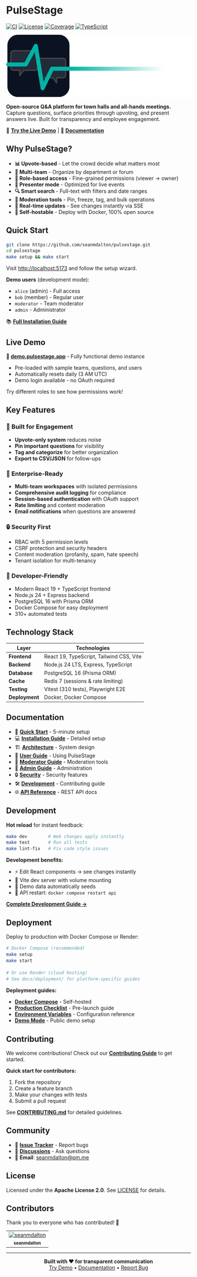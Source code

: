 # PulseStage

[![CI](https://github.com/seanmdalton/pulsestage/actions/workflows/ci.yaml/badge.svg)](https://github.com/seanmdalton/pulsestage/actions/workflows/ci.yaml)
[![License](https://img.shields.io/badge/License-Apache%202.0-blue.svg)](https://opensource.org/licenses/Apache-2.0)
[![Coverage](https://img.shields.io/badge/Coverage-22%25-orange.svg)](https://github.com/seanmdalton/pulsestage/actions/workflows/ci.yaml)
[![TypeScript](https://img.shields.io/badge/TypeScript-5.8-blue.svg)](https://www.typescriptlang.org/)

<div align="left" style="margin:10px 0 10px 0">
  <img src="web/public/pulsestage-wordmark-light.svg" alt="PulseStage">
</div>

**Open-source Q&A platform for town halls and all-hands meetings.** Capture questions, surface priorities through upvoting, and present answers live. Built for transparency and employee engagement.

🎯 **[Try the Live Demo](https://demo.pulsestage.app)** | 📖 **[Documentation](https://seanmdalton.github.io/pulsestage/)**

## Why PulseStage?

- **📊 Upvote-based** - Let the crowd decide what matters most
- **🏢 Multi-team** - Organize by department or forum
- **👥 Role-based access** - Fine-grained permissions (viewer → owner)
- **🎥 Presenter mode** - Optimized for live events
- **🔍 Smart search** - Full-text with filters and date ranges
- **📌 Moderation tools** - Pin, freeze, tag, and bulk operations
- **🔄 Real-time updates** - See changes instantly via SSE
- **🐳 Self-hostable** - Deploy with Docker, 100% open source

## Quick Start

```bash
git clone https://github.com/seanmdalton/pulsestage.git
cd pulsestage
make setup && make start
```

Visit [http://localhost:5173](http://localhost:5173) and follow the setup wizard.

**Demo users** (development mode):
- `alice` (admin) - Full access
- `bob` (member) - Regular user  
- `moderator` - Team moderator
- `admin` - Administrator

📚 **[Full Installation Guide](https://seanmdalton.github.io/pulsestage/getting-started/installation/)**

## Live Demo

**🎯 [demo.pulsestage.app](https://demo.pulsestage.app)** - Fully functional demo instance

- Pre-loaded with sample teams, questions, and users
- Automatically resets daily (3 AM UTC)
- Demo login available - no OAuth required

Try different roles to see how permissions work!

## Key Features

### 🎯 Built for Engagement
- **Upvote-only system** reduces noise
- **Pin important questions** for visibility
- **Tag and categorize** for better organization
- **Export to CSV/JSON** for follow-ups

### 🏢 Enterprise-Ready
- **Multi-team workspaces** with isolated permissions
- **Comprehensive audit logging** for compliance
- **Session-based authentication** with OAuth support
- **Rate limiting** and content moderation
- **Email notifications** when questions are answered

### 🔒 Security First
- RBAC with 5 permission levels
- CSRF protection and security headers
- Content moderation (profanity, spam, hate speech)
- Tenant isolation for multi-tenancy

### 🚀 Developer-Friendly
- Modern React 19 + TypeScript frontend
- Node.js 24 + Express backend
- PostgreSQL 16 with Prisma ORM
- Docker Compose for easy deployment
- 310+ automated tests

## Technology Stack

| Layer | Technologies |
|-------|-------------|
| **Frontend** | React 19, TypeScript, Tailwind CSS, Vite |
| **Backend** | Node.js 24 LTS, Express, TypeScript |
| **Database** | PostgreSQL 16 (Prisma ORM) |
| **Cache** | Redis 7 (sessions & rate limiting) |
| **Testing** | Vitest (310 tests), Playwright E2E |
| **Deployment** | Docker, Docker Compose |

## Documentation

- 🚀 **[Quick Start](https://seanmdalton.github.io/pulsestage/getting-started/quick-start/)** - 5-minute setup
- 💻 **[Installation Guide](https://seanmdalton.github.io/pulsestage/getting-started/installation/)** - Detailed setup
- 🏗️ **[Architecture](https://seanmdalton.github.io/pulsestage/architecture/system-design/)** - System design
- 👥 **[User Guide](https://seanmdalton.github.io/pulsestage/user-guide/overview/)** - Using PulseStage
- 👮 **[Moderator Guide](https://seanmdalton.github.io/pulsestage/moderator-guide/overview/)** - Moderation tools
- 🔐 **[Admin Guide](https://seanmdalton.github.io/pulsestage/admin-guide/overview/)** - Administration
- 🔒 **[Security](https://seanmdalton.github.io/pulsestage/security/overview/)** - Security features
- 🛠️ **[Development](https://seanmdalton.github.io/pulsestage/development/setup/)** - Contributing guide
- 🌐 **[API Reference](https://seanmdalton.github.io/pulsestage/api/overview/)** - REST API docs

## Development

**Hot reload** for instant feedback:

```bash
make dev        # Web changes apply instantly
make test       # Run all tests
make lint-fix   # Fix code style issues
```

**Development benefits:**
- ⚡ Edit React components → see changes instantly
- 🔄 Vite dev server with volume mounting
- 🎯 Demo data automatically seeds
- 🔧 API restart: `docker compose restart api`

**[Complete Development Guide →](https://seanmdalton.github.io/pulsestage/development/setup/)**

## Deployment

Deploy to production with Docker Compose or Render:

```bash
# Docker Compose (recommended)
make setup
make start

# Or use Render (cloud hosting)
# See docs/deployment/ for platform-specific guides
```

**Deployment guides:**
- **[Docker Compose](https://seanmdalton.github.io/pulsestage/deployment/docker-compose/)** - Self-hosted
- **[Production Checklist](https://seanmdalton.github.io/pulsestage/deployment/production-checklist/)** - Pre-launch guide
- **[Environment Variables](https://seanmdalton.github.io/pulsestage/deployment/environment/)** - Configuration reference
- **[Demo Mode](https://seanmdalton.github.io/pulsestage/deployment/demo-mode-guide/)** - Public demo setup

## Contributing

We welcome contributions! Check out our **[Contributing Guide](https://seanmdalton.github.io/pulsestage/development/contributing/)** to get started.

**Quick start for contributors:**
1. Fork the repository
2. Create a feature branch
3. Make your changes with tests
4. Submit a pull request

See **[CONTRIBUTING.md](CONTRIBUTING.md)** for detailed guidelines.

## Community

- 🐛 **[Issue Tracker](https://github.com/seanmdalton/pulsestage/issues)** - Report bugs
- 💬 **[Discussions](https://github.com/seanmdalton/pulsestage/discussions)** - Ask questions
- 📧 **Email**: [seanmdalton@pm.me](mailto:seanmdalton@pm.me)

## License

Licensed under the **Apache License 2.0**. See [LICENSE](LICENSE) for details.

## Contributors

Thank you to everyone who has contributed! 🎉

<!-- readme: contributors -start -->
<table>
	<tbody>
		<tr>
            <td align="center">
                <a href="https://github.com/seanmdalton">
                    <img src="https://avatars.githubusercontent.com/u/16750029?v=4" width="100;" alt="seanmdalton"/>
                    <br />
                    <sub><b>seanmdalton</b></sub>
                </a>
            </td>
		</tr>
	<tbody>
</table>
<!-- readme: contributors -end -->

---

<div align="center">
  <strong>Built with ❤️ for transparent communication</strong>
  <br />
  <a href="https://demo.pulsestage.app">Try Demo</a> •
  <a href="https://seanmdalton.github.io/pulsestage/">Documentation</a> •
  <a href="https://github.com/seanmdalton/pulsestage/issues">Report Bug</a>
</div>
